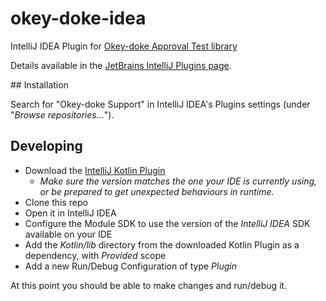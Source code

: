# okey-doke-idea
IntelliJ IDEA Plugin for [Okey-doke Approval Test library](https://github.com/dmcg/okey-doke)

Details available in the [JetBrains IntelliJ Plugins page](https://plugins.jetbrains.com/idea/plugin/9424-okey-doke-support).

## Installation

Search for "Okey-doke Support" in IntelliJ IDEA's Plugins settings (under "_Browse repositories..._").

## Developing

* Download the [IntelliJ Kotlin Plugin](https://plugins.jetbrains.com/idea/plugin/6954-kotlin)
  * _Make sure the version matches the one your IDE is currently using, or be prepared to get unexpected behaviours in runtime._
* Clone this repo
* Open it in IntelliJ IDEA
* Configure the Module SDK to use the version of the *IntelliJ IDEA* SDK available on your IDE
* Add the *Kotlin/lib* directory from the downloaded Kotlin Plugin as a dependency, with *Provided* scope
* Add a new Run/Debug Configuration of type *Plugin*

At this point you should be able to make changes and run/debug it.
